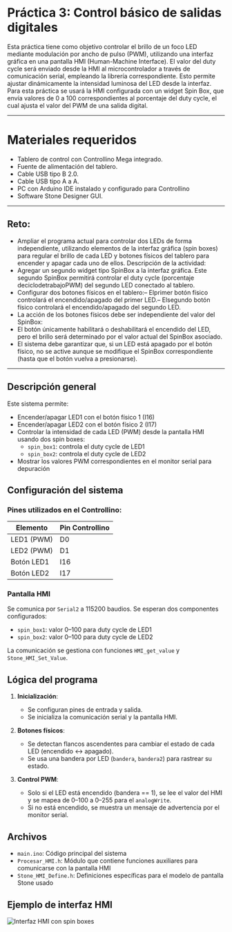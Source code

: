 #  Práctica 3: Control básico de salidas digitales 
 Esta práctica tiene como objetivo controlar el brillo de un foco LED mediante
 modulación por ancho de pulso (PWM), utilizando una interfaz gráfica en una
 pantalla HMI (Human-Machine Interface). El valor del duty cycle será enviado
 desde la HMI al microcontrolador a través de comunicación serial, empleando
 la librería correspondiente. Esto permite ajustar dinámicamente la intensidad
 luminosa del LED desde la interfaz.
 Para esta práctica se usará la HMI configurada con un widget Spin Box, que envía
 valores de 0 a 100 correspondientes al porcentaje del duty cycle, el cual ajusta el
 valor del PWM de una salida digital.

---
# Materiales requeridos
 - Tablero de control con Controllino Mega integrado.
 - Fuente de alimentación del tablero.
 - Cable USB tipo B 2.0.
 - Cable USB tipo A a A.
 - PC con Arduino IDE instalado y configurado para Controllino
 - Software Stone Designer GUI.
---
## Reto:
- Ampliar el programa actual para controlar dos LEDs de forma independiente, utilizando elementos de la interfaz gráfica (spin boxes) para regular el brillo de
 cada LED y botones físicos del tablero para encender y apagar cada uno de ellos.
Descripción de la actividad:
 - Agregar un segundo widget tipo SpinBox a la interfaz gráfica. Este segundo  SpinBox permitirá controlar el duty cycle (porcentaje deciclodetrabajoPWM)
 del segundo LED conectado al tablero.
 - Configurar dos botones físicos en el tablero:– Elprimer botón físico controlará el encendido/apagado del primer LED.– Elsegundo
 botón físico controlará el encendido/apagado del segundo  LED.
- La acción de los botones físicos debe ser independiente del valor del SpinBox:
- El botón únicamente habilitará o deshabilitará el encendido del LED,
 pero el brillo será determinado por el valor actual del SpinBox asociado.
- El sistema debe garantizar que, si un LED está apagado por el botón físico,
 no se active aunque se modifique el SpinBox correspondiente (hasta que el  botón vuelva a presionarse).
---
## Descripción general

Este sistema permite:

- Encender/apagar LED1 con el botón físico 1 (I16)
- Encender/apagar LED2 con el botón físico 2 (I17)
- Controlar la intensidad de cada LED (PWM) desde la pantalla HMI usando dos spin boxes:
  - `spin_box1`: controla el duty cycle de LED1
  - `spin_box2`: controla el duty cycle de LED2
- Mostrar los valores PWM correspondientes en el monitor serial para depuración

## Configuración del sistema

### Pines utilizados en el Controllino:

| Elemento       | Pin Controllino |
|----------------|-----------------|
| LED1 (PWM)     | D0              |
| LED2 (PWM)     | D1              |
| Botón LED1     | I16             |
| Botón LED2     | I17             |

### Pantalla HMI

Se comunica por `Serial2` a 115200 baudios. Se esperan dos componentes configurados:

- `spin_box1`: valor 0–100 para duty cycle de LED1
- `spin_box2`: valor 0–100 para duty cycle de LED2

La comunicación se gestiona con funciones `HMI_get_value` y `Stone_HMI_Set_Value`.

## Lógica del programa

1. **Inicialización**:
   - Se configuran pines de entrada y salida.
   - Se inicializa la comunicación serial y la pantalla HMI.

2. **Botones físicos**:
   - Se detectan flancos ascendentes para cambiar el estado de cada LED (encendido ↔ apagado).
   - Se usa una bandera por LED (`bandera`, `bandera2`) para rastrear su estado.

3. **Control PWM**:
   - Solo si el LED está encendido (bandera == 1), se lee el valor del HMI y se mapea de 0–100 a 0–255 para el `analogWrite`.
   - Si no está encendido, se muestra un mensaje de advertencia por el monitor serial.

## Archivos

- `main.ino`: Código principal del sistema
- `Procesar_HMI.h`: Módulo que contiene funciones auxiliares para comunicarse con la pantalla HMI
- `Stone_HMI_Define.h`: Definiciones específicas para el modelo de pantalla Stone usado

## Ejemplo de interfaz HMI
![Interfaz HMI con spin boxes](docs/hmi_example.png)
